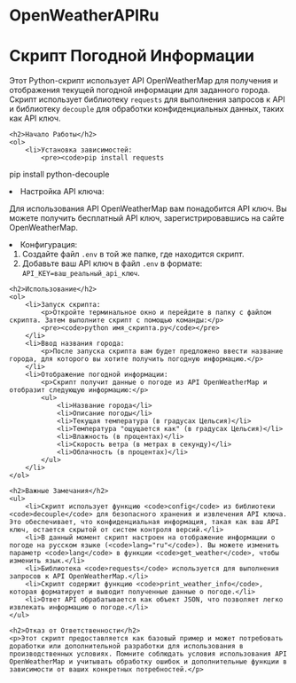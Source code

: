 # OpenWeatherAPIRu
<!DOCTYPE html>
<html>
<head>
    <title>Скрипт Погодной Информации</title>
</head>
<body>
    <h1>Скрипт Погодной Информации</h1>
    <p>Этот Python-скрипт использует API OpenWeatherMap для получения и отображения текущей погодной информации для заданного города. Скрипт использует библиотеку <code>requests</code> для выполнения запросов к API и библиотеку <code>decouple</code> для обработки конфиденциальных данных, таких как API ключ.</p>

    <h2>Начало Работы</h2>
    <ol>
        <li>Установка зависимостей:
            <pre><code>pip install requests
pip install python-decouple</code></pre>
        </li>
        <li>Настройка API ключа:
            <p>Для использования API OpenWeatherMap вам понадобится API ключ. Вы можете получить бесплатный API ключ, зарегистрировавшись на сайте OpenWeatherMap.</p>
        </li>
        <li>Конфигурация:
            <ol>
                <li>Создайте файл <code>.env</code> в той же папке, где находится скрипт.</li>
                <li>Добавьте ваш API ключ в файл <code>.env</code> в формате: <code>API_KEY=ваш_реальный_api_ключ</code>.</li>
            </ol>
        </li>
    </ol>

    <h2>Использование</h2>
    <ol>
        <li>Запуск скрипта:
            <p>Откройте терминальное окно и перейдите в папку с файлом скрипта. Затем выполните скрипт с помощью команды:</p>
            <pre><code>python имя_скрипта.py</code></pre>
        </li>
        <li>Ввод названия города:
            <p>После запуска скрипта вам будет предложено ввести название города, для которого вы хотите получить погодную информацию.</p>
        </li>
        <li>Отображение погодной информации:
            <p>Скрипт получит данные о погоде из API OpenWeatherMap и отобразит следующую информацию:</p>
            <ul>
                <li>Название города</li>
                <li>Описание погоды</li>
                <li>Текущая температура (в градусах Цельсия)</li>
                <li>Температура "ощущается как" (в градусах Цельсия)</li>
                <li>Влажность (в процентах)</li>
                <li>Скорость ветра (в метрах в секунду)</li>
                <li>Облачность (в процентах)</li>
            </ul>
        </li>
    </ol>

    <h2>Важные Замечания</h2>
    <ul>
        <li>Скрипт использует функцию <code>config</code> из библиотеки <code>decouple</code> для безопасного хранения и извлечения API ключа. Это обеспечивает, что конфиденциальная информация, такая как ваш API ключ, остается скрытой от систем контроля версий.</li>
        <li>В данный момент скрипт настроен на отображение информации о погоде на русском языке (<code>lang="ru"</code>). Вы можете изменить параметр <code>lang</code> в функции <code>get_weather</code>, чтобы изменить язык.</li>
        <li>Библиотека <code>requests</code> используется для выполнения запросов к API OpenWeatherMap.</li>
        <li>Скрипт содержит функцию <code>print_weather_info</code>, которая форматирует и выводит полученные данные о погоде.</li>
        <li>Ответ API обрабатывается как объект JSON, что позволяет легко извлекать информацию о погоде.</li>
    </ul>

    <h2>Отказ от Ответственности</h2>
    <p>Этот скрипт предоставляется как базовый пример и может потребовать доработки или дополнительной разработки для использования в производственных условиях. Помните соблюдать условия использования API OpenWeatherMap и учитывать обработку ошибок и дополнительные функции в зависимости от ваших конкретных потребностей.</p>
</body>
</html>

